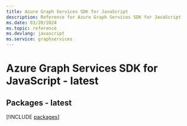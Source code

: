 ```yaml
---
title: Azure Graph Services SDK for JavaScript
description: Reference for Azure Graph Services SDK for JavaScript
ms.date: 03/20/2024
ms.topic: reference
ms.devlang: javascript
ms.service: graphservices
---
```

# Azure Graph Services SDK for JavaScript - latest
## Packages - latest
[!INCLUDE [packages](graph-services-index.md)]